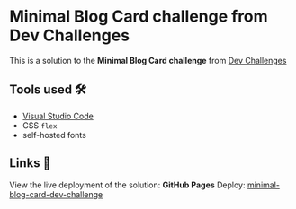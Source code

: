 # Minimal Blog Card challenge from Dev Challenges 
This is a solution to the **Minimal Blog Card challenge** from [Dev Challenges](https://devchallenges.io)

## Tools used 🛠
- [Visual Studio Code](https://code.visualstudio.com)
- CSS `flex`
- self-hosted fonts
## Links 🔗
View the live deployment of the solution:
**GitHub Pages** Deploy: [minimal-blog-card-dev-challenge](https://code-beaker.github.io/minimal-blog-card-dev-challenge/)
